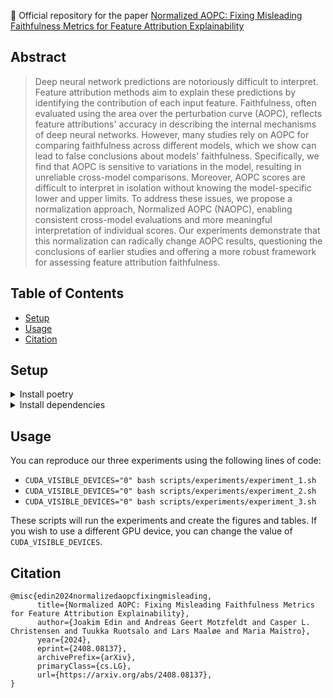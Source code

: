 🌟 Official repository for the paper [Normalized AOPC: Fixing Misleading Faithfulness Metrics for Feature Attribution Explainability](https://arxiv.org/)

## Abstract
> Deep neural network predictions are notoriously difficult to interpret. Feature attribution methods aim to explain these predictions by identifying the contribution of each input feature. Faithfulness, often evaluated using the area over the perturbation curve (AOPC), reflects feature attributions' accuracy in describing the internal mechanisms of deep neural networks. However, many studies rely on AOPC for comparing faithfulness across different models, which we show can lead to false conclusions about models' faithfulness. Specifically, we find that AOPC is sensitive to variations in the model, resulting in unreliable cross-model comparisons. Moreover, AOPC scores are difficult to interpret in isolation without knowing the model-specific lower and upper limits. To address these issues, we propose a normalization approach, Normalized AOPC (NAOPC), enabling consistent cross-model evaluations and more meaningful interpretation of individual scores. Our experiments demonstrate that this normalization can radically change AOPC results, questioning the conclusions of earlier studies and offering a more robust framework for assessing feature attribution faithfulness.


## Table of Contents
- [Setup](#setup)
- [Usage](#usage)
- [Citation](#citation)

## Setup
<details>
<summary>Install poetry</summary>

Detailed steps to get the development environment up and running.

### Install Poetry

```shell
curl -sSL https://install.python-poetry.org | python3 -
```

</details>

<details>
<summary>Install dependencies</summary>
Clone the repository and navigate to the project directory

```bash
git clone https://github.com/JoakimEdin/faithfulness.git
cd faithfulness
```
Then install dependencies
```bash
make install
```

</details>

## Usage
You can reproduce our three experiments using the following lines of code:
- `CUDA_VISIBLE_DEVICES="0" bash scripts/experiments/experiment_1.sh`
- `CUDA_VISIBLE_DEVICES="0" bash scripts/experiments/experiment_2.sh`
- `CUDA_VISIBLE_DEVICES="0" bash scripts/experiments/experiment_3.sh`

These scripts will run the experiments and create the figures and tables. If you wish to use a different GPU device, you can change the value of `CUDA_VISIBLE_DEVICES`.


## Citation

```
@misc{edin2024normalizedaopcfixingmisleading,
      title={Normalized AOPC: Fixing Misleading Faithfulness Metrics for Feature Attribution Explainability}, 
      author={Joakim Edin and Andreas Geert Motzfeldt and Casper L. Christensen and Tuukka Ruotsalo and Lars Maaløe and Maria Maistro},
      year={2024},
      eprint={2408.08137},
      archivePrefix={arXiv},
      primaryClass={cs.LG},
      url={https://arxiv.org/abs/2408.08137}, 
}
```
